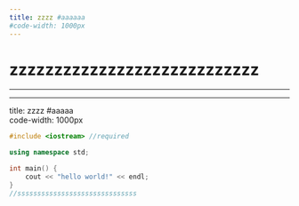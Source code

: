 ```yaml
---
title: zzzz #aaaaaa
#code-width: 1000px
---
```


# zzzzzzzzzzzzzzzzzzzzzzzzzzzz

---

---

title: zzzz #aaaaa  
code-width: 1000px

```c++
#include <iostream> //required

using namespace std;

int main() {
    cout << "hello world!" << endl;
}
//ssssssssssssssssssssssssssssss
```


